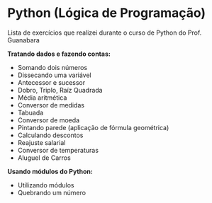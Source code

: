 # Python (Lógica de Programação)
Lista de exercícios que realizei durante o curso de Python do Prof. Guanabara 

**Tratando dados e fazendo contas:**

- Somando dois números
- Dissecando uma variável
- Antecessor e sucessor
- Dobro, Triplo, Raíz Quadrada
- Média aritmética
- Conversor de medidas
- Tabuada
- Conversor de moeda
- Pintando parede (aplicação de fórmula geométrica)
- Calculando descontos
- Reajuste salarial
- Conversor de temperaturas
- Aluguel de Carros

**Usando módulos do Python:**
- Utilizando módulos
- Quebrando um número
